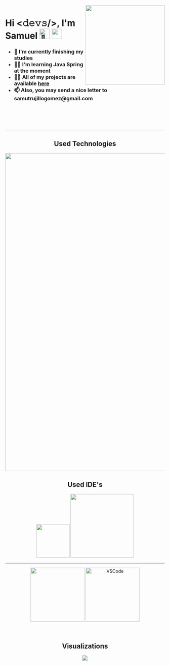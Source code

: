 <img  align="right" src="https://media4.giphy.com/media/v1.Y2lkPTc5MGI3NjExc2gwdmkzZHVjYTluYml0eHFvYWowd2YyM2x6eHFybjJsajZhMGpiMiZlcD12MV9pbnRlcm5hbF9naWZfYnlfaWQmY3Q9Zw/8m7nAJTYvzNUh54HQm/giphy.gif" width="250px" />
<header align="left">
    <h1 align="left">Hi <𝚍𝚎𝚟𝚜/>, I'm Samuel
      <picture>
        <source srcset="https://fonts.gstatic.com/s/e/notoemoji/latest/1f4ab/512.webp" type="image/webp">
        <img src="https://fonts.gstatic.com/s/e/notoemoji/latest/1f4ab/512.gif" alt="💫" width="32" height="32">
      </picture>
      <picture>
        <source srcset="https://fonts.gstatic.com/s/e/notoemoji/latest/1f680/512.webp" type="image/webp">
        <img src="https://fonts.gstatic.com/s/e/notoemoji/latest/1f680/512.gif"  width="32" height="32">
      </picture>
    </h1>
    <h3 align="left">
        <ul>
            <li>🔭 I'm currently finishing my studies</li>
            <li>👨‍🎓 I'm learning Java Spring at the moment</li>
            <li>👨‍💻 All of my projects are available <a href="https://github.com/SAMKING25?tab=repositories">here</a></li>
            <li>📫 Also, you may send a nice letter to samutrujillogomez@gmail.com</li>
        </ul>
    </h3>
      <br>
</header>
<hr>
<div align="center">
    <h2 align="center">Used Technologies</h2>
    <div align="center">
        <img src="https://skillicons.dev/icons?i=php,py,java,js,mysql,html,css,bootstrap,react,postman,linux,windows,github,git" width="1000px" />
    </div>
    <h2 align="center">Used IDE's</h2>
    <div align="center">
        <img src="https://cdn3d.iconscout.com/3d/free/thumb/free-netbeans-3d-logo-download-in-png-blend-fbx-gltf-file-formats--company-brand-social-media-pack-logos-4781225.png" width="105px" />
        <img src="https://skillicons.dev/icons?i=vscode,idea" width="200px" />
    </div>
</div>
<hr>
<footer align="center">
    <p align="center">
        <img src="https://github-readme-stats.vercel.app/api?username=samking25&include_all_commits=true&show_icons=true&theme=radical" height="170">
        <img src="https://github-readme-stats.vercel.app/api/top-langs/?username=samking25&layout=compact&hide=css&theme=radical" alt="VSCode" height="170">
    </p>
    <br>
    <h2 align="center">Visualizations</h2>
    <div align="center">
        <img src="https://profile-counter.glitch.me/SAMKING25/count.svg?"  />
    </div>
</footer>
